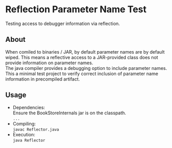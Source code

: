 # Reflection Parameter Name Test

Testing access to debugger information via reflection.

## About

When comiled to binaries / JAR, by default parameter names are by default wiped. This means a reflective access to a JAR-provided class does not provide information on parameter names.  
The java compiler provides a debugging option to include parameter names. This a minimal test project to verify correct inclusion of parameter name information in precompiled artifact.

## Usage

 * Dependencies:  
Ensure the BookStoreInternals jar is on the classpath.  
```...```
 * Compiling:  
```javac Reflector.java```
 * Execution:  
```java Reflector```
